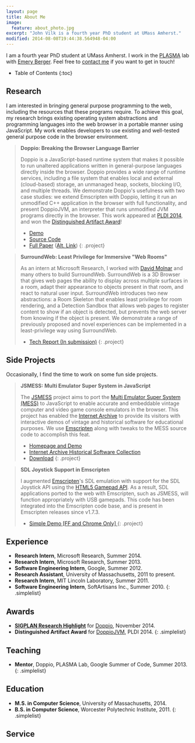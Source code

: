```yaml
---
layout: page
title: About Me
image:
  feature: about_photo.jpg
excerpt: "John Vilk is a fourth year PhD student at UMass Amherst."
modified: 2014-08-08T19:44:38.564948-04:00
---
```


I am a fourth year PhD student at UMass Amherst. I work in the [PLASMA](http://www.cs.umass.edu/~plasma/) lab with [Emery Berger](http://emeryberger.com/). Feel free to [contact me](../contact/) if you want to get in touch!

* Table of Contents
{:toc}

## Research

I am interested in bringing general purpose programming to the web, including the resources that these programs require. To achieve this goal, my research brings existing operating system abstractions and programming languages into the web browser in a portable manner using JavaScript. My work enables developers to use existing and well-tested general purpose code in the browser environment.

> **Doppio: Breaking the Browser Language Barrier**
>
> Doppio is a JavaScript-based runtime system that makes it possible to run unaltered applications written in general-purpose languages directly inside the browser. Doppio provides a wide range of runtime services, including a file system that enables local and external (cloud-based) storage, an unmanaged heap, sockets, blocking I/O, and multiple threads. We demonstrate Doppio's usefulness with two case studies: we extend Emscripten with Doppio, letting it run an unmodified C++ application in the browser with full functionality, and present DoppioJVM, an interpreter that runs unmodified JVM programs directly in the browser. This work appeared at [PLDI 2014](http://conferences.inf.ed.ac.uk/pldi2014/), and won the [Distinguished Artifact Award](http://pldi14-aec.cs.brown.edu/)!
>
> * [Demo](http://doppiojvm.org/)
> * [Source Code](https://github.com/plasma-umass/doppio)
> * [Full Paper](http://dl.acm.org/citation.cfm?id=2594293) ([Alt. Link](https://plasma-umass.github.io/doppio-demo/paper.pdf))
{: .project}

> **SurroundWeb: Least Privilege for Immersive "Web Rooms"**
>
> As an intern at Microsoft Research, I worked with [David Molnar](http://research.microsoft.com/en-us/people/dmolnar/) and many others to build SurroundWeb. SurroundWeb is a 3D Browser that gives web pages the ability to display across multiple surfaces in a room, adapt their appearance to objects present in that room, and react to natural user input. SurroundWeb introduces two new abstractions: a Room Skeleton that enables least privilege for room rendering, and a Detection Sandbox that allows web pages to register content to show if an object is detected, but prevents the web server from knowing if the object is present. We demonstrate a range of previously proposed and novel experiences can be implemented in a least-privilege way using SurroundWeb.
>
> * [Tech Report (In submission)](http://research.microsoft.com/apps/pubs/?id=209968)
{: .project}

## Side Projects

Occasionally, I find the time to work on some fun side projects.

> **JSMESS: Multi Emulator Super System in JavaScript**
>
> The [JSMESS](http://jsmess.textfiles.com/) project aims to port the [Multi Emulator Super System (MESS)](http://mess.org/) to JavaScript to enable accurate and embeddable vintage computer and video game console emulators in the browser. This project has enabled the [Internet Archive](http://archive.org/) to provide its visitors with interactive demos of vintage and historical software for educational purposes. We use [Emscripten](https://github.com/kripken/emscripten) along with tweaks to the MESS source code to accomplish this feat.
>
> * [Homepage and Demo](http://jsmess.textfiles.com/)
> * [Internet Archive Historical Software Collection](https://archive.org/details/historicalsoftware)
> * [Download](https://github.com/jsmess/jsmess)
{: .project}

> **SDL Joystick Support in Emscripten**
>
> I augmented [Emscripten](https://github.com/kripken/emscripten/)'s SDL emulation with support for the SDL Joystick API using the [HTML5 Gamepad API](http://www.w3.org/TR/gamepad/). As a result, SDL applications ported to the web with Emscripten, such as JSMESS, will function appropriately with USB gamepads. This code has been integrated into the Emscripten code base, and is present in Emscripten releases since v1.7.3.
>
> * [Simple Demo [FF and Chrome Only] ](http://people.cs.umass.edu/~jvilk/sdljoy/sdljoy.html)
{: .project}

## Experience

* **Research Intern**, Microsoft Research, Summer 2014.
* **Research Intern**, Microsoft Research, Summer 2013.
* **Software Engineering Intern**, Google, Summer 2012.
* **Research Assistant**, University of Massachusetts, 2011 to present.
* **Research Intern**, MIT Lincoln Laboratory, Summer 2011.
* **Software Engineering Intern**, SoftArtisans Inc., Summer 2010.
{: .simplelist}

## Awards

* **[SIGPLAN Research Highlight](http://www.sigplan.org/Newsletters/CACM/Papers/)** for [Doppio](http://dl.acm.org/citation.cfm?id=2594293), November 2014.
* **Distinguished Artifact Award** for [DoppioJVM](http://github.com/plasma-umass/doppio), PLDI 2014.
{: .simplelist}

## Teaching

* **Mentor**, Doppio, PLASMA Lab, Google Summer of Code, Summer 2013.
{: .simplelist}

## Education

* **M.S. in Computer Science**, University of Massachusetts, 2014.
* **B.S. in Computer Science**, Worcester Polytechnic Institute, 2011.
{: .simplelist}

## Service
